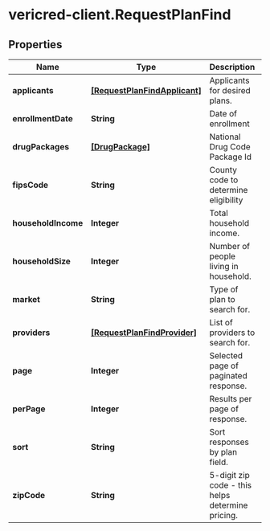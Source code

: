 # vericred-client.RequestPlanFind

## Properties
Name | Type | Description | Notes
------------ | ------------- | ------------- | -------------
**applicants** | [**[RequestPlanFindApplicant]**](RequestPlanFindApplicant.md) | Applicants for desired plans. | [optional] 
**enrollmentDate** | **String** | Date of enrollment | [optional] 
**drugPackages** | [**[DrugPackage]**](DrugPackage.md) | National Drug Code Package Id | [optional] 
**fipsCode** | **String** | County code to determine eligibility | [optional] 
**householdIncome** | **Integer** | Total household income. | [optional] 
**householdSize** | **Integer** | Number of people living in household. | [optional] 
**market** | **String** | Type of plan to search for. | [optional] 
**providers** | [**[RequestPlanFindProvider]**](RequestPlanFindProvider.md) | List of providers to search for. | [optional] 
**page** | **Integer** | Selected page of paginated response. | [optional] 
**perPage** | **Integer** | Results per page of response. | [optional] 
**sort** | **String** | Sort responses by plan field. | [optional] 
**zipCode** | **String** | 5-digit zip code - this helps determine pricing. | [optional] 


